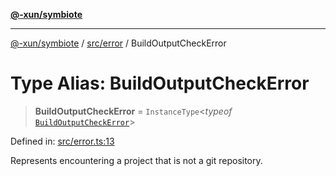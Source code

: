 [**@-xun/symbiote**](../../../README.md)

***

[@-xun/symbiote](../../../README.md) / [src/error](../README.md) / BuildOutputCheckError

# Type Alias: BuildOutputCheckError

> **BuildOutputCheckError** = `InstanceType`\<*typeof* [`BuildOutputCheckError`](../variables/BuildOutputCheckError.md)\>

Defined in: [src/error.ts:13](https://github.com/Xunnamius/symbiote/blob/b62abf3b41ef4fb16014d3e799397a1e70b68b47/src/error.ts#L13)

Represents encountering a project that is not a git repository.
